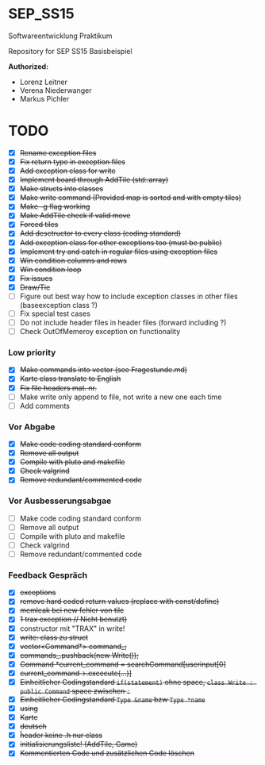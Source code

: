 # SEP_SS15
Softwareentwicklung Praktikum

Repository for SEP SS15 Basisbeispiel

**Authorized:**
* Lorenz Leitner
* Verena Niederwanger
* Markus Pichler

# TODO
- [x] ~~Rename exception files~~
- [x] ~~Fix return type in exception files~~
- [x] ~~Add exception class for write~~
- [x] ~~Implement board through AddTile (std::array)~~
- [x] ~~Make structs into classes~~
- [x] ~~Make write command (Provided map is sorted and with empty tiles)~~
- [x] ~~Make -g flag working~~
- [x] ~~Make AddTile check if valid move~~
- [x] ~~Forced tiles~~
- [x] ~~Add desctructor to every class (coding standard)~~
- [x] ~~Add exception class for other exceptions too (must be public)~~
- [x] ~~Implement try and catch in regular files using exception files~~
- [x] ~~Win condition columns and rows~~
- [x] ~~Win condition loop~~
- [x] ~~Fix issues~~
- [x] ~~Draw/Tie~~
- [ ] Figure out best way how to include exception classes in other files (baseexception class ?)
- [ ] Fix special test cases
- [ ] Do not include header files in header files (forward including ?)
- [ ] Check OutOfMemeroy exception on functionality

### Low priority
- [x] ~~Make commands into vector (see Fragestunde.md)~~
- [x] ~~Karte class translate to English~~
- [x] ~~Fix file headers mat. nr.~~
- [ ] Make write only append to file, not write a new one each time
- [ ] Add comments

### Vor Abgabe
- [x] ~~Make code coding standard conform~~
- [x] ~~Remove all output~~
- [x] ~~Compile with pluto and makefile~~
- [x] ~~Check valgrind~~
- [x] ~~Remove redundant/commented code~~

### Vor Ausbesserungsabgae
- [ ] Make code coding standard conform
- [ ] Remove all output
- [ ] Compile with pluto and makefile
- [ ] Check valgrind
- [ ] Remove redundant/commented code

### Feedback Gespräch
- [x] ~~exceptions~~
- [x] ~~remove hard coded return values (replace with const/define)~~
- [x] ~~memleak bei new fehler von tile~~
- [x] ~~1 trax exception // Nicht benutzt)~~
- [x] constructor mit "TRAX" in write!
- [x] ~~write: class zu struct~~
- [x] ~~vector<Command*> command_;~~
- [x] ~~commands_.pushback(new Write());~~
- [x] ~~Command *current_command = searchCommand[userinput[0]~~
- [x] ~~current_command->.excecute(...)]~~
- [x] ~~Einheitlicher Codingstandard `if(statement)` ohne space, `class Write : public Command` space zwischen `:`~~
- [x] ~~Einheitlicher Codingstandard `Type &name` bzw `Type *name`~~
- [x] ~~using~~
- [x] ~~Karte~~
- [x] ~~deutsch~~
- [x] ~~ĥeader keine .h nur class~~
- [x] ~~initialisierungsliste! (AddTile, Game)~~
- [x] ~~Kommentierten Code und zusätzlichen Code löschen~~
